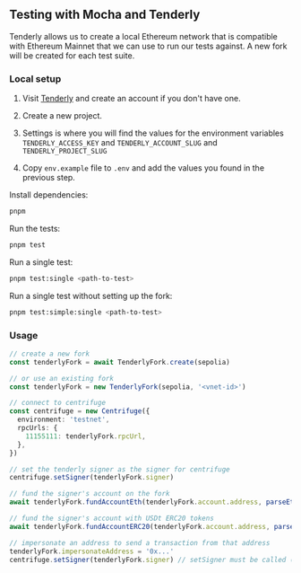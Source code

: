 ## Testing with Mocha and Tenderly

Tenderly allows us to create a local Ethereum network that is compatible with Ethereum Mainnet that we can use to run our tests against. A new fork will be created for each test suite.

### Local setup

1. Visit [Tenderly](https://dashboard.tenderly.co/) and create an account if you don't have one.

2. Create a new project.

3. Settings is where you will find the values for the environment variables `TENDERLY_ACCESS_KEY` and `TENDERLY_ACCOUNT_SLUG` and `TENDERLY_PROJECT_SLUG`

4. Copy `env.example` file to `.env` and add the values you found in the previous step.

Install dependencies:

```bash
pnpm
```

Run the tests:

```bash
pnpm test
```

Run a single test:

```bash
pnpm test:single <path-to-test>
```

Run a single test without setting up the fork:

```bash
pnpm test:simple:single <path-to-test>
```

### Usage

```ts
// create a new fork
const tenderlyFork = await TenderlyFork.create(sepolia)

// or use an existing fork
const tenderlyFork = new TenderlyFork(sepolia, '<vnet-id>')

// connect to centrifuge
const centrifuge = new Centrifuge({
  environment: 'testnet',
  rpcUrls: {
    11155111: tenderlyFork.rpcUrl,
  },
})

// set the tenderly signer as the signer for centrifuge
centrifuge.setSigner(tenderlyFork.signer)

// fund the signer's account on the fork
await tenderlyFork.fundAccountEth(tenderlyFork.account.address, parseEther('100'))

// fund the signer's account with USDt ERC20 tokens
await tenderlyFork.fundAccountERC20(tenderlyFork.account.address, parseEther('100'))

// impersonate an address to send a transaction from that address
tenderlyFork.impersonateAddress = '0x...'
centrifuge.setSigner(tenderlyFork.signer) // setSigner must be called (again) after impersonateAddress is set
```
